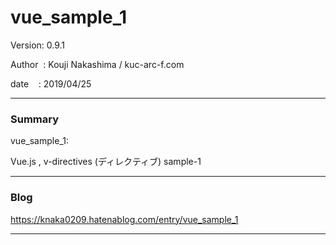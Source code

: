 # vue_sample_1


 Version: 0.9.1

 Author  : Kouji Nakashima / kuc-arc-f.com

 date    : 2019/04/25

***
### Summary

vue_sample_1:

Vue.js , v-directives (ディレクティブ) sample-1

***
### Blog

https://knaka0209.hatenablog.com/entry/vue_sample_1

***